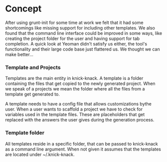 Concept
===========

After using grunt-init for some time at work we felt that it had some shortcomings like missing support for including other templates. We also found that the command line interface could be improved in some ways, like creating the project folder for the user and having support for tab completion. A quick look at Yeoman didn't satisfy us either, the tool's functionality and their large code base just flattered us. We thought we can make better...

### Template and Projects
Templates are the main entity in knick-knack. A template is a folder containing the files that get copied to the newly generated project. When we speak of a projects we mean the folder where all the files from a template get generated to. 

A template needs to have a config file that allows customizations bythe user. When a user wants to scaffold a project we have to check for variables used in the template files. These are placeholders that get replaced with the answers the user gives during the generation process. 

### Template folder
All templates reside in a specific folder, that can be passed to knick-knack as a command line argument. When not given it assumes that the templates are located under ~/.knick-knack.  
